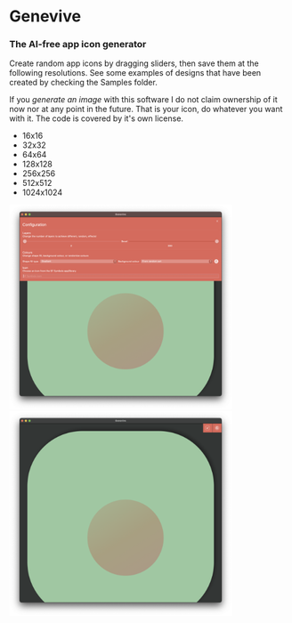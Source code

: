 # Genevive
### The AI-free app icon generator

Create random app icons by dragging sliders, then save them at the following resolutions.  See some examples of designs that have been created by checking the Samples folder.

If you *generate an image* with this software I do not claim ownership of it now nor at any point in the future. That is your icon, do whatever you want with it. The code is covered by it's own license.

* 16x16
* 32x32
* 64x64
* 128x128
* 256x256
* 512x512
* 1024x1024

<img src="Screenshots/one.png" width="400" />
<img src="Screenshots/two.png" width="400" />
